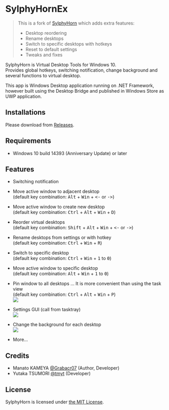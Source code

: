# SylphyHornEx

> This is a fork of [SylphyHorn](https://github.com/Grabacr07/SylphyHorn) which adds extra features:
> * Desktop reordering
> * Rename desktops
> * Switch to specific desktops with hotkeys
> * Reset to default settings
> * Tweaks and fixes

SylphyHorn is Virtual Desktop Tools for Windows 10.  
Provides global hotkeys, switching notification, change background and several functions to virtual desktop.

This app is Windows Desktop application running on .NET Framework, however built using the Desktop Bridge and published in Windows Store as UWP application.


## Installations

Please download from [Releases](https://github.com/ViRb3/SylphyHornEx/releases).


## Requirements

* Windows 10 build 14393 (Anniversary Update) or later


## Features

* Switching notification
<!-- ![](https://cloud.githubusercontent.com/assets/1779073/19052151/a6be54ac-89f0-11e6-8936-9bcc2aafc1d5.gif) -->

* Move active window to adjacent desktop  
(default key combination: <kbd>Alt</kbd> + <kbd>Win</kbd> + <kbd><-</kbd> or <kbd>-></kbd>)
<!-- ![](https://cloud.githubusercontent.com/assets/1779073/19051476/22e49daa-89ee-11e6-8fe2-9734f2714871.gif) -->

* Move active window to create new desktop  
(default key combination: <kbd>Ctrl</kbd> + <kbd>Alt</kbd> + <kbd>Win</kbd> + <kbd>D</kbd>)

* Reorder virtual desktops  
(default key combination: <kbd>Shift</kbd> + <kbd>Alt</kbd> + <kbd>Win</kbd> + <kbd><-</kbd> or <kbd>-></kbd>)

* Rename desktops from settings or with hotkey  
(default key combination: <kbd>Ctrl</kbd> + <kbd>Win</kbd> + <kbd>R</kbd>)

* Switch to specific desktop  
(default key combination: <kbd>Ctrl</kbd> + <kbd>Win</kbd> + <kbd>1</kbd> to <kbd>0</kbd>)
 
* Move active window to specific desktop  
(default key combination: <kbd>Alt</kbd> + <kbd>Win</kbd> + <kbd>1</kbd> to <kbd>0</kbd>)

* Pin window to all desktops ... It is more convenient than using the task view  
(default key combination: <kbd>Ctrl</kbd> + <kbd>Alt</kbd> + <kbd>Win</kbd> + <kbd>P</kbd>)  
![](https://user-images.githubusercontent.com/1779073/40626965-e400321e-62f6-11e8-8947-b2ded3ed8c77.gif)

* Settings GUI (call from tasktray)  
![](https://user-images.githubusercontent.com/1779073/40626983-01d4467c-62f7-11e8-8d2f-b9655fa666a5.png)

* Change the background for each desktop  
![](https://user-images.githubusercontent.com/1779073/40626992-14589938-62f7-11e8-9568-fd956d499500.png)

* More...

## Credits

* Manato KAMEYA [@Grabacr07](https://twitter.com/Grabacr07) (Author, Developer)
* Yutaka TSUMORI [@tmyt](https://twitter.com/tmyt) (Developer)


## License

SylphyHorn is licensed under [the MIT License](LICENSE.txt).
